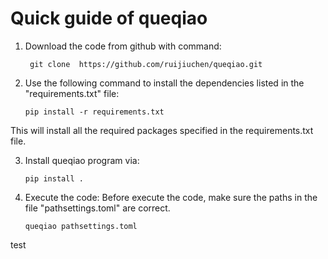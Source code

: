 # Quick guide of queqiao
1. Download the code from github with command:

   	    git clone  https://github.com/ruijiuchen/queqiao.git

2. Use the following command to install the dependencies listed in the "requirements.txt" file:

       pip install -r requirements.txt
   
This will install all the required packages specified in the requirements.txt file.

3. Install queqiao program via:

   	   pip install .

4. Execute the code:
Before execute the code, make sure the paths in the file "pathsettings.toml" are correct.

       queqiao pathsettings.toml


test